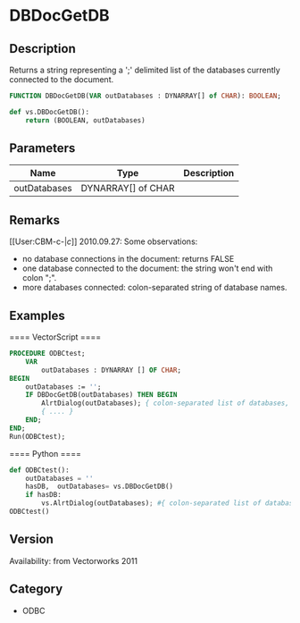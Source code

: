 # DBDocGetDB

## Description
Returns a string representing a ';' delimited list of the databases currently connected to the document.

```pascal
FUNCTION DBDocGetDB(VAR outDatabases : DYNARRAY[] of CHAR): BOOLEAN;
```

```python
def vs.DBDocGetDB():
    return (BOOLEAN, outDatabases)
```

## Parameters
|Name|Type|Description|
|---|---|---|
|outDatabases|DYNARRAY[] of CHAR|   |

## Remarks
[[User:CBM-c-|_c_]] 2010.09.27: Some observations:
* no database connections in the document: returns FALSE
* one database connected to the document: the string won't end with colon ";".
* more databases connected: colon-separated string of database names.

## Examples
==== VectorScript ====
```pascal
PROCEDURE ODBCtest;
    VAR
        outDatabases : DYNARRAY [] OF CHAR;
BEGIN
    outDatabases := '';	
    IF DBDocGetDB(outDatabases) THEN BEGIN
        AlrtDialog(outDatabases); { colon-separated list of databases, if more than one }
        { .... }
    END;
END;
Run(ODBCtest);
```
==== Python ====
```python
def ODBCtest():
	outDatabases = ''	
	hasDB,  outDatabases= vs.DBDocGetDB()
	if hasDB:
		vs.AlrtDialog(outDatabases); #{ colon-separated list of databases, if more than one }
ODBCtest()
```

## Version
Availability: from Vectorworks 2011

## Category
* ODBC

